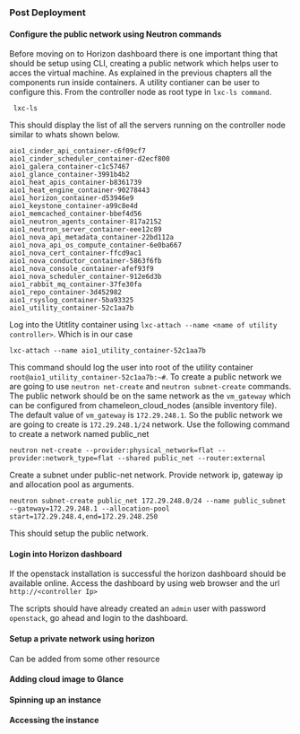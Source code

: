 

### Post Deployment

#### Configure the public network using Neutron commands

Before moving on to Horizon dashboard there is one important thing that should be setup using CLI, creating a public network which helps user to acces the virtual machine. As explained in the previous chapters all the components run inside containers. A utility contianer can be user to configure this. From the controller node as root type in ```lxc-ls command```.

```
 lxc-ls 
```

This should display the list of all the servers running on the controller node similar to whats shown below.

```
aio1_cinder_api_container-c6f09cf7           
aio1_cinder_scheduler_container-d2ecf800     
aio1_galera_container-c1c57467               
aio1_glance_container-3991b4b2               
aio1_heat_apis_container-b8361739            
aio1_heat_engine_container-90278443          
aio1_horizon_container-d53946e9              
aio1_keystone_container-a99c8e4d             
aio1_memcached_container-bbef4d56            
aio1_neutron_agents_container-817a2152       
aio1_neutron_server_container-eee12c89       
aio1_nova_api_metadata_container-22bd112a    
aio1_nova_api_os_compute_container-6e0ba667  
aio1_nova_cert_container-ffcd9ac1            
aio1_nova_conductor_container-5863f6fb       
aio1_nova_console_container-afef93f9         
aio1_nova_scheduler_container-912e6d3b       
aio1_rabbit_mq_container-37fe30fa            
aio1_repo_container-3d452982                 
aio1_rsyslog_container-5ba93325              
aio1_utility_container-52c1aa7b
```
Log into the Utitlity container using ```lxc-attach --name <name of utility controller>```. Which is in our case

```
lxc-attach --name aio1_utility_container-52c1aa7b
```
This command should log the user into root of the utility container ```root@aio1_utility_container-52c1aa7b:~#```. To create a public network we are going to use ```neutron net-create``` and ```neutron subnet-create``` commands. The public network should be on the same network as the ```vm_gateway``` which can be configured from chameleon_cloud_nodes (ansible inventory file). The default value of ```vm_gateway``` is ```172.29.248.1```. So the public network we are going to create is ```172.29.248.1/24``` network. Use the following command to create a network named public_net

```
neutron net-create --provider:physical_network=flat --provider:network_type=flat --shared public_net --router:external
```
Create a subnet under public-net network. Provide network ip, gateway ip and allocation pool as arguments.

```
neutron subnet-create public_net 172.29.248.0/24 --name public_subnet --gateway=172.29.248.1 --allocation-pool start=172.29.248.4,end=172.29.248.250
```
This should setup the public network.

#### Login into Horizon dashboard

If the openstack installation is successful the horizon dashboard should be available online. Access the dashboard by using web browser and the url ```http://<controller Ip>```

The scripts should have already created an ```admin``` user with password ```openstack```, go ahead and login to the dashboard.

#### Setup a private network using horizon

Can be added from some other resource

#### Adding cloud image to Glance

#### Spinning up an instance

#### Accessing the instance



